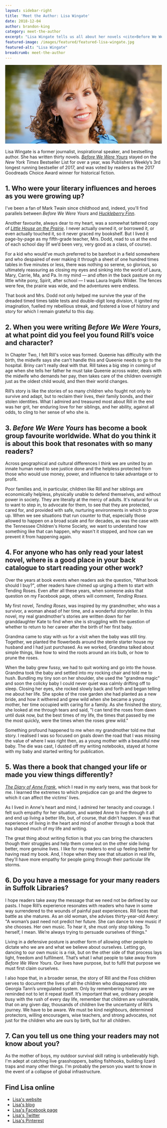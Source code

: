 ```yaml
---
layout: sidebar-right
title: 'Meet the Author: Lisa Wingate'
date: 2018-12-04
author: brandon-king
category: meet-the-author
excerpt: "Lisa Wingate tells us all about her novels <cite>Before We Were Yours</cite> and <cite>Tending Roses</cite>."
featured-image: /images/featured/featured-lisa-wingate.jpg
featured-alt: "Lisa Wingate"
breadcrumb: meet-the-author
---
```


![Lisa Wingate](/images/featured/featured-lisa-wingate.jpg)

Lisa Wingate is a former journalist, inspirational speaker, and bestselling author. She has written thirty novels. [<cite>Before We Were Yours</cite>](https://suffolk.spydus.co.uk/cgi-bin/spydus.exe/ENQ/OPAC/BIBENQ?BRN=2389979) stayed on the <cite>New York Times</cite> Bestseller List for over a year, was Publishers Weekly’s 3rd longest running bestseller of 2017, and was voted by readers as the 2017 Goodreads Choice Award winner for historical fiction.

## 1. Who were your literary influences and heroes as you were growing up?

I've been a fan of Mark Twain since childhood and, indeed, you'll find parallels between <cite>Before We Were Yours</cite> and [<cite>Huckleberry Finn</cite>](https://suffolk.spydus.co.uk/cgi-bin/spydus.exe/ENQ/OPAC/BIBENQ?BRN=2020475).

Another favourite, always dear to my heart, was a somewhat tattered copy of [<cite>Little House on the Prairie</cite>](https://suffolk.spydus.co.uk/cgi-bin/spydus.exe/ENQ/OPAC/BIBENQ?BRN=1533375). I never actually owned it, or borrowed it, or even actually touched it, so it never graced my bookshelf. But I lived it page-by-page as my fifth-grade teacher, Mrs. Dodd, read to us at the end of each school day (If we’d been very, very good as a class, of course).

For a kid who would’ve much preferred to be barefoot in a field somewhere and who despaired of ever making it through a sheet of one hundred times tables in five minutes or less, there was nothing so serene, so glorious, so ultimately reassuring as closing my eyes and sinking into the world of Laura, Mary, Carrie, Ma, and Pa. In my mind –– and often in the back pasture on my little white pony, Spirit, after school –– I was Laura Ingalls Wilder. The fences were few, the prairie was wide, and the adventures were endless.

That book and Mrs. Dodd not only helped me survive the year of the dreaded timed times table tests and double-digit long division, it ignited my imagination, fuelled my rebellious streak, and fostered a love of history and story for which I remain grateful to this day.

## 2. When you were writing <cite>Before We Were Yours</cite>, at what point did you feel you found Rill’s voice and character?

In Chapter Two, I felt Rill's voice was formed. Queenie has difficulty with the birth, the midwife says she can't handle this and Queenie needs to go to the hospital. Briny can't really deal with that. Rill takes a big step in coming of age when she tells her father he must take Queenie across water, deals with the midwife who demands her pay, then takes care of the children overnight just as the oldest child would, and then their world changes.

Rill’s story is like the stories of so many children who fought not only to survive and adapt, but to reclaim their lives, their family bonds, and their stolen identities. What I admired and treasured most about Rill in the end was her grit, her enduring love for her siblings, and her ability, against all odds, to cling to her sense of who she is.

## 3. <cite>Before We Were Yours</cite> has become a book group favourite worldwide. What do you think it is about this book that resonates with so many readers?

Across geographical and cultural differences I think we are united by an innate human need to see justice done and the helpless protected from those who would use money, power, and influence to take advantage or to profit.

Poor families and, in particular, children like Rill and her siblings are economically helpless, physically unable to defend themselves, and without power in society. They are literally at the mercy of adults. It's natural for us to want to step in, to advocate for them, to see that they are protected, cared for, and provided with safe, nurturing environments in which to grow up. When we see situations that run counter to that, especially those allowed to happen on a broad scale and for decades, as was the case with the Tennessee Children's Home Society, we want to understand how something like that can happen, why wasn't it stopped, and how can we prevent it from happening again.

## 4. For anyone who has only read your latest novel, where is a good place in your back catalogue to start reading your other work?

Over the years at book events when readers ask the question, "What book should I buy?", other readers have chimed up urging a them to start with Tending Roses. Even after all these years, when someone asks that question on my Facebook page, others will comment, <cite>Tending Roses.</cite>

My first novel, <cite>Tending Roses</cite>, was inspired by my grandmother, who was a survivor, a woman ahead of her time, and a wonderful storyteller. In this novel, my real grandmother's stories are written down for her granddaughter Kate to find when she is struggling with the question of whether to return to her career after the birth of her first baby.

Grandma came to stay with us for a visit when the baby was still tiny. Together, we planted the flowerbeds around the sterile starter house my husband and I had just purchased. As we worked, Grandma talked about simple things, like how to wind the roots around an iris bulb, or how to prune the roses.

When the baby grew fussy, we had to quit working and go into the house. Grandma took the baby and settled into my rocking chair and told me to hush. Bundling my tiny son on her shoulder, she used the "grandma magic" and soon the colicky baby I could never quiet was calmly drifting off to sleep. Closing her eyes, she rocked slowly back and forth and began telling me about her life. She spoke of the rose garden she had planted as a new bride, and how it withered and grew wild when she became a young mother, her time occupied with caring for a family. As she finished the story, she looked at me through tears and said, "I can tend the roses from dawn until dusk now, but the best times of my life, the times that passed by me the most quickly, were the times when the roses grew wild."

Something profound happened to me when my grandmother told me that story. I realised I was so focused on goals down the road that I was missing the value of where I was right then, as a young mother with a beautiful new baby. The die was cast, I dusted off my writing notebooks, stayed at home with my baby and started writing for publication.

## 5. Was there a book that changed your life or made you view things differently?

[<cite>The Diary of Anne Frank</cite>](https://suffolk.spydus.co.uk/cgi-bin/spydus.exe/ENQ/OPAC/BIBENQ?BRN=206159), which I read in my early teens, was that book for me. I learned the extremes to which prejudice can go and the degree to which it can affect the victims' lives.

As I lived in Anne's heart and mind, I admired her tenacity and courage. I felt such empathy for her situation, and wanted Anne to live through it all and end up living a better life, but, of course, that didn't happen. It was that experience of living in the heart and mind of another through a book that has shaped much of my life and writing.

The great thing about writing fiction is that you can bring the characters though their struggles and help them come out on the other side living better, more genuine lives. I like for my readers to end up feeling better for having read my book. And, I hope when they see that situation in real life, they'll have more empathy for people going through their particular life storms.

## 6. Do you have a message for your many readers in Suffolk Libraries?

I hope readers take away the message that we need not be defined by our pasts. I hope Rill’s experience resonates with readers who have in some way surrendered to the wounds of painful past experiences. Rill faces that battle as she matures. As an old woman, she advises thirty-year-old Avery: "A woman’s past need not predict her future. She can dance to new music if she chooses. Her own music. To hear it, she must only stop talking. To herself, I mean. We’re always trying to persuade ourselves of things."

Living in a defensive posture is another form of allowing other people to dictate who we are and what we believe about ourselves. Letting go, dancing to our own music is a risk, but on the other side of that process lays light, freedom and fulfilment. That’s what I what people to take away from <cite>Before We Were Yours</cite>. Our lives have purpose, but to fulfil that purpose we must first claim ourselves.

I also hope that, in a broader sense, the story of Rill and the Foss children serves to document the lives of all the children who disappeared into Georgia Tann’s unregulated system. Only by remembering history are we reminded not to let it repeat itself. It’s important that we, ordinary people busy with the rush of every day life, remember that children are vulnerable, that on any given day, thousands of children live the uncertainty of Rill’s journey. We have to be aware. We must be kind neighbours, determined protectors, willing encouragers, wise teachers, and strong advocates, not just for the children who are ours by birth, but for all children.

## 7. Can you tell us one thing your readers may not know about you?

As the mother of boys, my outdoor survival skill rating is unbelievably high. I'm adept at catching live grasshoppers, baiting fishhooks, building lizard traps and many other things. I'm probably the person you want to know in the event of a collapse of global infrastructure.

## Find Lisa online

* [Lisa's website](https://lisawingate.com/)
* [Lisa's blog](http://theuntoldstory.guru/)
* [Lisa's Facebook page](https://www.facebook.com/LisaWingateAuthor/)
* [Lisa's Twitter](https://www.twitter/com/lisawingate/)
* [Lisa's Pinterest](https://pinterest.com/lisawingatebook/)
